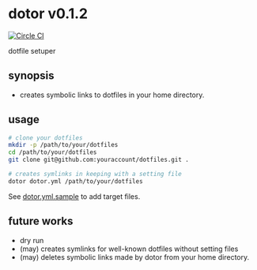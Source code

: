# dotor v0.1.2

[![Circle CI](https://circleci.com/gh/januswel/dotor/tree/master.svg?style=shield)](https://circleci.com/gh/:user/:repo/tree/master)

dotfile setuper

## synopsis

- creates symbolic links to dotfiles in your home directory.

## usage

```sh
# clone your dotfiles
mkdir -p /path/to/your/dotfiles
cd /path/to/your/dotfiles
git clone git@github.com:youraccount/dotfiles.git .

# creates symlinks in keeping with a setting file
dotor dotor.yml /path/to/your/dotfiles
```

See [dotor.yml.sample](./dotor.yml.sample) to add target files.

## future works

- dry run
- (may) creates symlinks for well-known dotfiles without setting files
- (may) deletes symbolic links made by dotor from your home directory.
